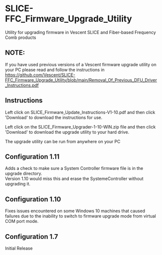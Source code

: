 # SLICE-FFC_Firmware_Upgrade_Utility
Utility for upgrading firmware in Vescent SLICE and Fiber-based Frequency Comb products
## NOTE:
  If you have used previous versions of a Vescent firmware upgrade utility on your PC please read and follow the instructions in     
  https://github.com/Vescent/SLICE-FFC_Firmware_Upgrade_Utility/blob/main/Removal_Of_Previous_DFU_Driver_Instructions.pdf

## Instructions
  Left click on SLICE_Firmware_Update_Instructions-V1-10.pdf and then click 'Download' to download the instructions for use.

  Left click on the SLICE_Firmware_Upgrader-1-10-WIN.zip file and then click 'Download' to download the upgrade utility to your hard drive.
  
  The upgrade utility can be run from anywhere on your PC
  
  
## Configuration 1.11
  Adds a check to make sure a System Controller firmware file is in the upgrade directory.  
  Version 1.10 would miss this and erase the SystemeController without upgrading it.
## Configuration 1.10
  Fixes issues encountered on some Windows 10 machines that caused failures due to the inability to switch to firmware upgrade mode from virtual COM port mode.
## Configuration 1.7
  Initial Release  
  
